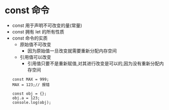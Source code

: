 # const 命令

- const 用于声明不可改变的量(常量)
- const 拥有 let 的所有性质
- const 命令的实质
    - 原始值不可改变
        - 因为原始值一旦改变就需要重新分配内存空间
    - 引用值可以改变
        - 引用值只要不是重新赋值,对其进行改变是可以的,因为没有重新分配内存空间
    ```
    const MAX = 999;
    MAX = 123;// 报错
    ```
    ```
    const obj = {};
    obj.a = 123;
    console.log(obj);
    ```